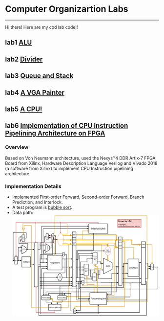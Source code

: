 # Computer Organizartion Labs
---
Hi there! Here are my cod lab code!!
## lab1 [ALU](./lab1)
## lab2 [Divider](./lab2)
## lab3 [Queue and Stack](./lab3)
## lab4 [A VGA Painter](./lab4)
## lab5 [A CPU!](./lab5_final)
## lab6 [Implementation of CPU Instruction Pipelining Architecture on FPGA](./lab6) 
### Overview
 Based on Von Neumann architecture, used the Nexys™4 DDR Artix-7 FPGA Board from Xilinx, Hardware Description Language Verilog and Vivado 2018 (a software from Xilinx) to implement CPU Instruction pipelining architecture. 

### Implementation Details
+ Implemented First-order Forward, Second-order Forward, Branch Prediction, and Interlock. 
+  A test program is [bubble sort](./MIPS/BubbleSort.s).
+  Data path: 
![](./figures/DataPath.png)
